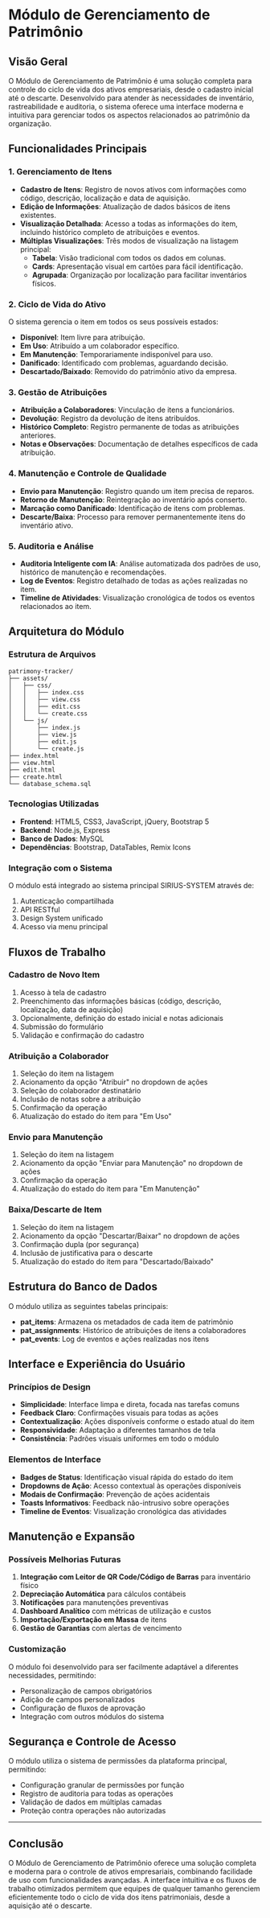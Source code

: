 # Módulo de Gerenciamento de Patrimônio

## Visão Geral

O Módulo de Gerenciamento de Patrimônio é uma solução completa para controle do ciclo de vida dos ativos empresariais, desde o cadastro inicial até o descarte. Desenvolvido para atender às necessidades de inventário, rastreabilidade e auditoria, o sistema oferece uma interface moderna e intuitiva para gerenciar todos os aspectos relacionados ao patrimônio da organização.

## Funcionalidades Principais

### 1. Gerenciamento de Itens

- **Cadastro de Itens**: Registro de novos ativos com informações como código, descrição, localização e data de aquisição.
- **Edição de Informações**: Atualização de dados básicos de itens existentes.
- **Visualização Detalhada**: Acesso a todas as informações do item, incluindo histórico completo de atribuições e eventos.
- **Múltiplas Visualizações**: Três modos de visualização na listagem principal:
  - **Tabela**: Visão tradicional com todos os dados em colunas.
  - **Cards**: Apresentação visual em cartões para fácil identificação.
  - **Agrupada**: Organização por localização para facilitar inventários físicos.

### 2. Ciclo de Vida do Ativo

O sistema gerencia o item em todos os seus possíveis estados:

- **Disponível**: Item livre para atribuição.
- **Em Uso**: Atribuído a um colaborador específico.
- **Em Manutenção**: Temporariamente indisponível para uso.
- **Danificado**: Identificado com problemas, aguardando decisão.
- **Descartado/Baixado**: Removido do patrimônio ativo da empresa.

### 3. Gestão de Atribuições

- **Atribuição a Colaboradores**: Vinculação de itens a funcionários.
- **Devolução**: Registro da devolução de itens atribuídos.
- **Histórico Completo**: Registro permanente de todas as atribuições anteriores.
- **Notas e Observações**: Documentação de detalhes específicos de cada atribuição.

### 4. Manutenção e Controle de Qualidade

- **Envio para Manutenção**: Registro quando um item precisa de reparos.
- **Retorno de Manutenção**: Reintegração ao inventário após conserto.
- **Marcação como Danificado**: Identificação de itens com problemas.
- **Descarte/Baixa**: Processo para remover permanentemente itens do inventário ativo.

### 5. Auditoria e Análise

- **Auditoria Inteligente com IA**: Análise automatizada dos padrões de uso, histórico de manutenção e recomendações.
- **Log de Eventos**: Registro detalhado de todas as ações realizadas no item.
- **Timeline de Atividades**: Visualização cronológica de todos os eventos relacionados ao item.

## Arquitetura do Módulo

### Estrutura de Arquivos

```
patrimony-tracker/
├── assets/
│   ├── css/
│   │   ├── index.css
│   │   ├── view.css
│   │   ├── edit.css
│   │   └── create.css
│   └── js/
│       ├── index.js
│       ├── view.js
│       ├── edit.js
│       └── create.js
├── index.html
├── view.html
├── edit.html
├── create.html
└── database_schema.sql
```

### Tecnologias Utilizadas

- **Frontend**: HTML5, CSS3, JavaScript, jQuery, Bootstrap 5
- **Backend**: Node.js, Express
- **Banco de Dados**: MySQL
- **Dependências**: Bootstrap, DataTables, Remix Icons

### Integração com o Sistema

O módulo está integrado ao sistema principal SIRIUS-SYSTEM através de:

1. Autenticação compartilhada
2. API RESTful
3. Design System unificado
4. Acesso via menu principal

## Fluxos de Trabalho

### Cadastro de Novo Item

1. Acesso à tela de cadastro
2. Preenchimento das informações básicas (código, descrição, localização, data de aquisição)
3. Opcionalmente, definição do estado inicial e notas adicionais
4. Submissão do formulário
5. Validação e confirmação do cadastro

### Atribuição a Colaborador

1. Seleção do item na listagem
2. Acionamento da opção "Atribuir" no dropdown de ações
3. Seleção do colaborador destinatário
4. Inclusão de notas sobre a atribuição
5. Confirmação da operação
6. Atualização do estado do item para "Em Uso"

### Envio para Manutenção

1. Seleção do item na listagem
2. Acionamento da opção "Enviar para Manutenção" no dropdown de ações
3. Confirmação da operação
4. Atualização do estado do item para "Em Manutenção"

### Baixa/Descarte de Item

1. Seleção do item na listagem
2. Acionamento da opção "Descartar/Baixar" no dropdown de ações
3. Confirmação dupla (por segurança)
4. Inclusão de justificativa para o descarte
5. Atualização do estado do item para "Descartado/Baixado"

## Estrutura do Banco de Dados

O módulo utiliza as seguintes tabelas principais:

- **pat_items**: Armazena os metadados de cada item de patrimônio
- **pat_assignments**: Histórico de atribuições de itens a colaboradores
- **pat_events**: Log de eventos e ações realizadas nos itens

## Interface e Experiência do Usuário

### Princípios de Design

- **Simplicidade**: Interface limpa e direta, focada nas tarefas comuns
- **Feedback Claro**: Confirmações visuais para todas as ações
- **Contextualização**: Ações disponíveis conforme o estado atual do item
- **Responsividade**: Adaptação a diferentes tamanhos de tela
- **Consistência**: Padrões visuais uniformes em todo o módulo

### Elementos de Interface

- **Badges de Status**: Identificação visual rápida do estado do item
- **Dropdowns de Ação**: Acesso contextual às operações disponíveis
- **Modais de Confirmação**: Prevenção de ações acidentais
- **Toasts Informativos**: Feedback não-intrusivo sobre operações
- **Timeline de Eventos**: Visualização cronológica das atividades

## Manutenção e Expansão

### Possíveis Melhorias Futuras

1. **Integração com Leitor de QR Code/Código de Barras** para inventário físico
2. **Depreciação Automática** para cálculos contábeis
3. **Notificações** para manutenções preventivas
4. **Dashboard Analítico** com métricas de utilização e custos
5. **Importação/Exportação em Massa** de itens
6. **Gestão de Garantias** com alertas de vencimento

### Customização

O módulo foi desenvolvido para ser facilmente adaptável a diferentes necessidades, permitindo:

- Personalização de campos obrigatórios
- Adição de campos personalizados
- Configuração de fluxos de aprovação
- Integração com outros módulos do sistema

## Segurança e Controle de Acesso

O módulo utiliza o sistema de permissões da plataforma principal, permitindo:

- Configuração granular de permissões por função
- Registro de auditoria para todas as operações
- Validação de dados em múltiplas camadas
- Proteção contra operações não autorizadas

---

## Conclusão

O Módulo de Gerenciamento de Patrimônio oferece uma solução completa e moderna para o controle de ativos empresariais, combinando facilidade de uso com funcionalidades avançadas. A interface intuitiva e os fluxos de trabalho otimizados permitem que equipes de qualquer tamanho gerenciem eficientemente todo o ciclo de vida dos itens patrimoniais, desde a aquisição até o descarte. 